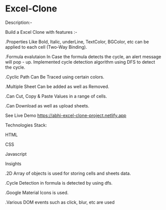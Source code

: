 # Excel-Clone
Description:-

Build a Excel Clone with features :-


.Properties Like Bold, Italic, underLine, TextColor, BGColor, etc can be applied to each cell (Two-Way Binding).

.Formula evalutaion In Case the formula detects the cycle, an alert message will pop - up. Implemented cycle detection algorithm using DFS to detect the cycle. 

.Cyclic Path Can Be Traced using certain colors.

.Multiple Sheet Can be added as well as Removed.

.Can Cut, Copy & Paste Values in a range of cells.

.Can Download as well as upload sheets.




See Live Demo
https://abhi-excel-clone-project.netlify.app




Technologies Stack:

HTML

CSS

Javascript

Insights

.2D Array of objects is used for storing cells and sheets data.

.Cycle Detection in formula is detected by using dfs.

.Google Material Icons is used.

.Various DOM events such as click, blur, etc are used
